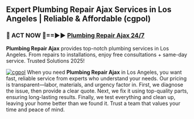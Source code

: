 ## Expert Plumbing Repair Ajax Services in Los Angeles | Reliable & Affordable (cgpol)  

<h3>🚿 ACT NOW 🌟==►► <a href="https://tinyurl.com/2ne6vx2x" rel="nofollow">Plumbing Repair Ajax 24/7</a></h3>

**Plumbing Repair Ajax** provides top-notch plumbing services in Los Angeles. From repairs to installations, enjoy free consultations + same-day service. Trusted Solutions 2025!

[![cgpol](https://i.imgur.com/4PFF4AK.jpeg)](https://tinyurl.com/2ne6vx2x)
When you need **Plumbing Repair Ajax** in Los Angeles, you want fast, reliable service from experts who understand your needs. Our pricing is transparent—labor, materials, and urgency factor in. First, we diagnose the issue, then provide a clear quote. Next, we fix it using top-quality parts, ensuring long-lasting results. Finally, we test everything and clean up, leaving your home better than we found it. Trust a team that values your time and peace of mind.